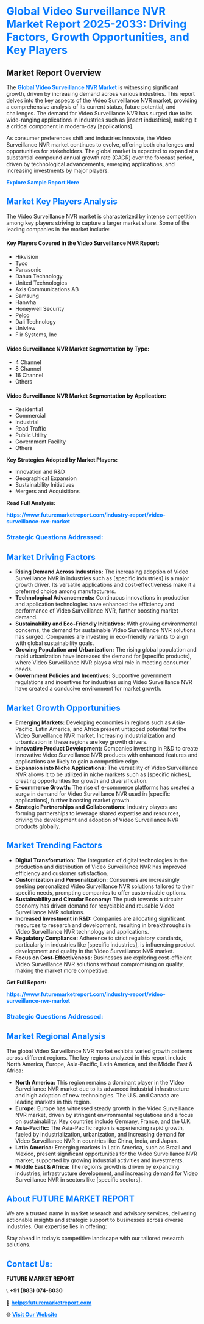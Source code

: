 <h1 style="color: #007BFF;">Global Video Surveillance NVR Market Report 2025-2033: Driving Factors, Growth Opportunities, and Key Players</h1>

<section id="overview">
<h2>Market Report Overview</h2>
<p>The <a href="https://www.futuremarketreport.com/industry-report/video-surveillance-nvr-market" style="color: #007BFF; text-decoration: none;"><strong>Global Video Surveillance NVR Market</strong></a> is witnessing significant growth, driven by increasing demand across various industries. This report delves into the key aspects of the Video Surveillance NVR market, providing a comprehensive analysis of its current status, future potential, and challenges. The demand for Video Surveillance NVR has surged due to its wide-ranging applications in industries such as [insert industries], making it a critical component in modern-day [applications].</p>
<p>As consumer preferences shift and industries innovate, the Video Surveillance NVR market continues to evolve, offering both challenges and opportunities for stakeholders. The global market is expected to expand at a substantial compound annual growth rate (CAGR) over the forecast period, driven by technological advancements, emerging applications, and increasing investments by major players.</p>
</section>

<section id="overview">
<p><a href="https://www.futuremarketreport.com/request-sample/reportId=82047" style="color: #007BFF; text-decoration: none;"><strong>Explore Sample Report Here</strong></a></p>
</section>

<section id="key-players">
<h2 style="color: #007BFF;">Market Key Players Analysis</h2>
<p>The Video Surveillance NVR market is characterized by intense competition among key players striving to capture a larger market share. Some of the leading companies in the market include:</p>
<h4>Key Players Covered in the Video Surveillance NVR Report:</h4>
<ul><li>Hikvision</li><li>Tyco</li><li>Panasonic</li><li>Dahua Technology</li><li>United Technologies</li><li>Axis Communications AB</li><li>Samsung</li><li>Hanwha</li><li>Honeywell Security</li><li>Pelco</li><li>Dali Technology</li><li>Uniview</li><li>Flir Systems, Inc</li></ul>
<h4>Video Surveillance NVR Market Segmentation by Type:</h4>
<ul><li>4 Channel</li><li>8 Channel</li><li>16 Channel</li><li>Others</li></ul>

<h4>Video Surveillance NVR Market Segmentation by Application:</h4>
<ul><li>Residential</li><li>Commercial</li><li>Industrial</li><li>Road Traffic</li><li>Public Utility</li><li>Government Facility</li><li>Others</li></ul>
<p><strong>Key Strategies Adopted by Market Players:</strong></p>
<ul>
<li>Innovation and R&D</li>
<li>Geographical Expansion</li>
<li>Sustainability Initiatives</li>
<li>Mergers and Acquisitions</li>
</ul>
</section>

<section>
<p><strong>Read Full Analysis: </strong></p><a href="https://www.futuremarketreport.com/industry-report/video-surveillance-nvr-market" style="color: #007BFF; text-decoration: none;"><strong>https://www.futuremarketreport.com/industry-report/video-surveillance-nvr-market</strong></a>
<h3 style="color: #007BFF;">Strategic Questions Addressed:</h3>
</section>

<section id="driving-factors">
<h2 style="color: #007BFF;">Market Driving Factors</h2>
<ul>
<li><strong>Rising Demand Across Industries:</strong> The increasing adoption of Video Surveillance NVR in industries such as [specific industries] is a major growth driver. Its versatile applications and cost-effectiveness make it a preferred choice among manufacturers.</li>
<li><strong>Technological Advancements:</strong> Continuous innovations in production and application technologies have enhanced the efficiency and performance of Video Surveillance NVR, further boosting market demand.</li>
<li><strong>Sustainability and Eco-Friendly Initiatives:</strong> With growing environmental concerns, the demand for sustainable Video Surveillance NVR solutions has surged. Companies are investing in eco-friendly variants to align with global sustainability goals.</li>
<li><strong>Growing Population and Urbanization:</strong> The rising global population and rapid urbanization have increased the demand for [specific products], where Video Surveillance NVR plays a vital role in meeting consumer needs.</li>
<li><strong>Government Policies and Incentives:</strong> Supportive government regulations and incentives for industries using Video Surveillance NVR have created a conducive environment for market growth.</li>
</ul>
</section>

<section id="growth-opportunities">
<h2 style="color: #007BFF;">Market Growth Opportunities</h2>
<ul>
<li><strong>Emerging Markets:</strong> Developing economies in regions such as Asia-Pacific, Latin America, and Africa present untapped potential for the Video Surveillance NVR market. Increasing industrialization and urbanization in these regions are key growth drivers.</li>
<li><strong>Innovative Product Development:</strong> Companies investing in R&D to create innovative Video Surveillance NVR products with enhanced features and applications are likely to gain a competitive edge.</li>
<li><strong>Expansion into Niche Applications:</strong> The versatility of Video Surveillance NVR allows it to be utilized in niche markets such as [specific niches], creating opportunities for growth and diversification.</li>
<li><strong>E-commerce Growth:</strong> The rise of e-commerce platforms has created a surge in demand for Video Surveillance NVR used in [specific applications], further boosting market growth.</li>
<li><strong>Strategic Partnerships and Collaborations:</strong> Industry players are forming partnerships to leverage shared expertise and resources, driving the development and adoption of Video Surveillance NVR products globally.</li>
</ul>
</section>

<section id="trending-factors">
<h2 style="color: #007BFF;">Market Trending Factors</h2>
<ul>
<li><strong>Digital Transformation:</strong> The integration of digital technologies in the production and distribution of Video Surveillance NVR has improved efficiency and customer satisfaction.</li>
<li><strong>Customization and Personalization:</strong> Consumers are increasingly seeking personalized Video Surveillance NVR solutions tailored to their specific needs, prompting companies to offer customizable options.</li>
<li><strong>Sustainability and Circular Economy:</strong> The push towards a circular economy has driven demand for recyclable and reusable Video Surveillance NVR solutions.</li>
<li><strong>Increased Investment in R&D:</strong> Companies are allocating significant resources to research and development, resulting in breakthroughs in Video Surveillance NVR technology and applications.</li>
<li><strong>Regulatory Compliance:</strong> Adherence to strict regulatory standards, particularly in industries like [specific industries], is influencing product development and quality in the Video Surveillance NVR market.</li>
<li><strong>Focus on Cost-Effectiveness:</strong> Businesses are exploring cost-efficient Video Surveillance NVR solutions without compromising on quality, making the market more competitive.</li>
</ul>
</section>

<section>
<p><strong>Get Full Report: </strong></p><a href="https://www.futuremarketreport.com/industry-report/video-surveillance-nvr-market" style="color: #007BFF; text-decoration: none;"><strong>https://www.futuremarketreport.com/industry-report/video-surveillance-nvr-market</strong></a>
<h3 style="color: #007BFF;">Strategic Questions Addressed:</h3>
</section>


<section id="regional-analysis">
<h2 style="color: #007BFF;">Market Regional Analysis</h2>
<p>The global Video Surveillance NVR market exhibits varied growth patterns across different regions. The key regions analyzed in this report include North America, Europe, Asia-Pacific, Latin America, and the Middle East & Africa:</p>
<ul>
<li><strong>North America:</strong> This region remains a dominant player in the Video Surveillance NVR market due to its advanced industrial infrastructure and high adoption of new technologies. The U.S. and Canada are leading markets in this region.</li>
<li><strong>Europe:</strong> Europe has witnessed steady growth in the Video Surveillance NVR market, driven by stringent environmental regulations and a focus on sustainability. Key countries include Germany, France, and the U.K.</li>
<li><strong>Asia-Pacific:</strong> The Asia-Pacific region is experiencing rapid growth, fueled by industrialization, urbanization, and increasing demand for Video Surveillance NVR in countries like China, India, and Japan.</li>
<li><strong>Latin America:</strong> Emerging markets in Latin America, such as Brazil and Mexico, present significant opportunities for the Video Surveillance NVR market, supported by growing industrial activities and investments.</li>
<li><strong>Middle East & Africa:</strong> The region’s growth is driven by expanding industries, infrastructure development, and increasing demand for Video Surveillance NVR in sectors like [specific sectors].</li>
</ul>
</section>

<footer>
<h2 style="color: #007BFF;">About FUTURE MARKET REPORT</h2>
<p>We are a trusted name in market research and advisory services, delivering actionable insights and strategic support to businesses across diverse industries. Our expertise lies in offering:</p>

<p>Stay ahead in today’s competitive landscape with our tailored research solutions.</p>

<h2 style="color: #007BFF;">Contact Us:</h2>
<p><strong>FUTURE MARKET REPORT</strong></p>
<p>📞 <strong>+91 (883) 074-8030</strong></p>
<p>📧 <strong><a href="mailto:help@futuremarketreport.com" style="color: #007BFF;">help@futuremarketreport.com</a></strong></p>
<p>🌐 <strong><a href="https://www.futuremarketreport.com/" style="color: #007BFF;">Visit Our Website</a></strong></p>
</footer>